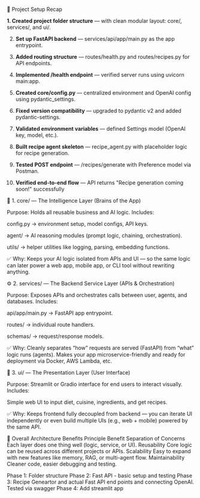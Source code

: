 🧩 Project Setup Recap

**1. Created project folder structure** — with clean modular layout: core/, services/, and ui/.

2. **Set up FastAPI backend** — services/api/app/main.py as the app entrypoint.

3. **Added routing structure** — routes/health.py and routes/recipes.py for API endpoints.

4. **Implemented /health endpoint** — verified server runs using uvicorn main:app.

5. **Created core/config.py** — centralized environment and OpenAI config using pydantic_settings.

6. **Fixed version compatibility** — upgraded to pydantic v2 and added pydantic-settings.

7. **Validated environment variables** — defined Settings model (OpenAI key, model, etc.).

8. **Built recipe agent skeleton** — recipe_agent.py with placeholder logic for recipe generation.

9. **Tested POST endpoint** — /recipes/generate with Preference model via Postman.

10. **Verified end-to-end flow** — API returns "Recipe generation coming soon!" successfully

🧠 1. core/ — The Intelligence Layer (Brains of the App)

Purpose: Holds all reusable business and AI logic.
Includes:

config.py → environment setup, model configs, API keys.

agent/ → AI reasoning modules (prompt logic, chaining, orchestration).

utils/ → helper utilities like logging, parsing, embedding functions.

✅ Why: Keeps your AI logic isolated from APIs and UI — so the same logic can later power a web app, mobile app, or CLI tool without rewriting anything.

⚙️ 2. services/ — The Backend Service Layer (APIs & Orchestration)

Purpose: Exposes APIs and orchestrates calls between user, agents, and databases.
Includes:

api/app/main.py → FastAPI app entrypoint.

routes/ → individual route handlers.

schemas/ → request/response models.

✅ Why: Cleanly separates “how” requests are served (FastAPI) from “what” logic runs (agents).
Makes your app microservice-friendly and ready for deployment via Docker, AWS Lambda, etc.

🎨 3. ui/ — The Presentation Layer (User Interface)

Purpose: Streamlit or Gradio interface for end users to interact visually.
Includes:

Simple web UI to input diet, cuisine, ingredients, and get recipes.

✅ Why: Keeps frontend fully decoupled from backend — you can iterate UI independently or even build multiple UIs (e.g., web + mobile) powered by the same API.

🧩 Overall Architecture Benefits
Principle	Benefit
Separation of Concerns	Each layer does one thing well (logic, service, or UI).
Reusability	Core logic can be reused across different projects or APIs.
Scalability	Easy to expand with new features like memory, RAG, or multi-agent flow.
Maintainability	Cleaner code, easier debugging and testing.

Phase 1: Folder structure
Phase 2: Fast API - basic setup and testing
Phase 3: Recipe Geneartor and actual Fast API end points and connecting OpenAI. Tested via swagger
Phase 4: Add streamlit app